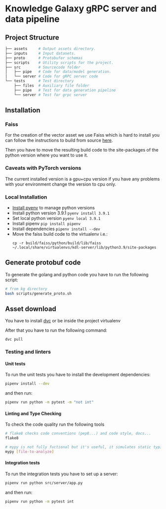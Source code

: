 # Knowledge Galaxy gRPC server and data pipeline

## Project Structure

```bash
├── assets     # Output assets directory.
├── inputs     # Input datasets.
├── proto      # Protobufer schemas
├── scripts    # Utility scripts for the project.
├── src        # Sourcecode folder
│   ├── pipe   # Code for data/model generation.
│   └── server # Code for gRPC server code
└── tests      # Test directory
    ├── files  # Auxiliary file folder
    ├── pipe   # Test for data generation pipeline
    └── server # Test for grpc server
```
## Installation

### Faiss
For the creation of the vector asset we use Faiss which is hard to install
you can follow the instructions to build from source [here](https://github.com/facebookresearch/faiss/blob/master/INSTALL.md#building-from-source).

Then you have to move the resulting build code to the site-packages of the python version
where you want to use it.

### Caveats with PyTorch versions
The current installed version is a gpu+cpu version if you have any problems with your environment change the version
to cpu only.

### Local Installation
- [Install pyenv](https://github.com/pyenv/pyenv#installation) to manage python versions
- Install python version 3.9.1 ```pyenv install 3.9.1```
- Set local python version ```pyenv local 3.9.1```
- Install pipenv ```pip install pipenv```
- Install dependencies ```pipenv install --dev```
- Move the faiss build code to the virtualenv i.e.:
  ```
  cp -r build/faiss/python/build/lib/faiss ~/.local/share/virtualenvs/kdl-server/lib/python3.9/site-packages
  ```

## Generate protobuf code
To generate the golang and python code you have to run the following script:
```bash
# from kg directory
bash scripts/generate_proto.sh
```

## Asset download
You have to install [dvc](https://dvc.org/doc/install) or be inside the project virtualenv

After that you have to run the following command:
```
dvc pull
```

### Testing and linters

#### Unit tests

To run the unit tests you have to install the development dependencies:

```bash
pipenv install --dev
```

and then run:

```bash
pipenv run python -m pytest -m "not int"
```

#### Linting and Type Checking

To check the code quality run the following tools

```bash
# flake8 checks code conventions (pep8...) and code style, docs...
flake8

# mypy is not fully fuctional but it's useful, it simulates static typing
mypy [file-to-analyze]
```

#### Integration tests

To run the integration tests you have to set up a server:

```bash
pipenv run python src/server/app.py
```

and then run:

```bash
pipenv run python -m pytest int
```
